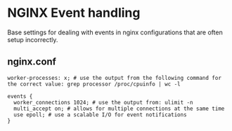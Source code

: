 # NGINX Event handling

Base settings for dealing with events in nginx configurations that are often setup incorrectly.

## nginx.conf

```
worker-processes: x; # use the output from the following command for the correct value: grep processor /proc/cpuinfo | wc -l

events {
  worker_connections 1024; # use the output from: ulimit -n
  multi_accept on; # allows for multiple connections at the same time
  use epoll; # use a scalable I/O for event notifications
}
```
